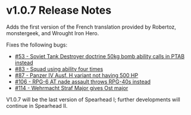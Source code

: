 # v1.0.7 Release Notes

Adds the first version of the French translation provided by Robertoz, monstergeek, and Wrought Iron Hero.

Fixes the following bugs:

- [#53 - Soviet Tank Destroyer doctrine 50kg bomb ability calls in PTAB instead](https://github.com/Stoklomolvi/Spearhead-Public/issues/53)
- [#83 - Squad using ability four times](https://github.com/Stoklomolvi/Spearhead-Public/issues/83)
- [#87 - Panzer IV Ausf. H variant not having 500 HP](https://github.com/Stoklomolvi/Spearhead-Public/issues/87)
- [#106 - RPG-6 AT nade assault throws RPG-40s instead](https://github.com/Stoklomolvi/Spearhead-Public/issues/106)
- [#114 - Wehrmacht Straf Major gives Ost major](https://github.com/Stoklomolvi/Spearhead-Public/issues/114)

V1.0.7 will be the last version of Spearhead I; further developments will continue in Spearhead II.
